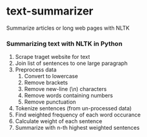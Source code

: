# text-summarizer
Summarize articles or long web pages with NLTK 

### Summarizing text with NLTK in Python
1. Scrape traget website for text
2. Join list of sentences to one large paragraph
3. Preprocess data
    1. Convert to lowercase
    2. Remove brackets
    3. Remove new-line (\n) characters
    4. Remove words containing numbers
    5. Remove punctuation
4. Tokenize sentences (from un-processed data)
5. Find weighted frequency of each word occurance
6. Calculate weight of each sentence
7. Summarize with n-th highest weighted sentences



